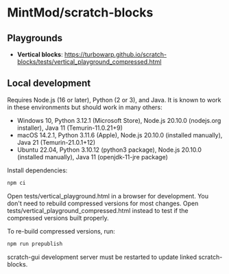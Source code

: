 # MintMod/scratch-blocks

## Playgrounds

 - **Vertical blocks**: https://turbowarp.github.io/scratch-blocks/tests/vertical_playground_compressed.html

## Local development

Requires Node.js (16 or later), Python (2 or 3), and Java. It is known to work in these environments but should work in many others:

 - Windows 10, Python 3.12.1 (Microsoft Store), Node.js 20.10.0 (nodejs.org installer), Java 11 (Temurin-11.0.21+9)
 - macOS 14.2.1, Python 3.11.6 (Apple), Node.js 20.10.0 (installed manually), Java 21 (Temurin-21.0.1+12)
 - Ubuntu 22.04, Python 3.10.12 (python3 package), Node.js 20.10.0 (installed manually), Java 11 (openjdk-11-jre package)

Install dependencies:

```sh
npm ci
```

Open tests/vertical_playground.html in a browser for development. You don't need to rebuild compressed versions for most changes. Open tests/vertical_playground_compressed.html instead to test if the compressed versions built properly.

To re-build compressed versions, run:

```sh
npm run prepublish
```

scratch-gui development server must be restarted to update linked scratch-blocks.

<!--
#### Scratch Blocks is a library for building creative computing interfaces.
[![CircleCI](https://dl.circleci.com/status-badge/img/gh/LLK/scratch-blocks/tree/develop.svg?style=shield)](https://dl.circleci.com/status-badge/redirect/gh/LLK/scratch-blocks/tree/develop)

![](https://cloud.githubusercontent.com/assets/747641/15227351/c37c09da-1854-11e6-8dc7-9a298f2b1f01.jpg)

<!--
## Introduction
Scratch Blocks is a fork of Google's [Blockly](https://github.com/google/blockly) project that provides a design specification and codebase for building creative computing interfaces. Together with the [Scratch Virtual Machine (VM)](https://github.com/LLK/scratch-vm) this codebase allows for the rapid design and development of visual programming interfaces. Unlike [Blockly](https://github.com/google/blockly), Scratch Blocks does not use [code generators](https://developers.google.com/blockly/guides/configure/web/code-generators), but rather leverages the [Scratch Virtual Machine](https://github.com/LLK/scratch-vm) to create highly dynamic, interactive programming environments.

*This project is in active development and should be considered a "developer preview" at this time.*

## Two Types of Blocks
![](https://cloud.githubusercontent.com/assets/747641/15255731/dad4d028-190b-11e6-9c16-8df7445adc96.png)

Scratch Blocks brings together two different programming "grammars" that the Scratch Team has designed and continued to refine over the past decade. The standard [Scratch](https://scratch.mit.edu) grammar uses blocks that snap together vertically, much like LEGO bricks. For our [ScratchJr](https://scratchjr.org) software, intended for younger children, we developed blocks that are labelled with icons rather than words, and snap together horizontally rather than vertically. We have found that the horizontal grammar is not only friendlier for beginning programmers but also better suited for devices with small screens.

## Documentation
The "getting started" guide including [FAQ](https://scratch.mit.edu/developers#faq) and [design documentation](https://github.com/LLK/scratch-blocks/wiki/Design) can be found in the [wiki](https://github.com/LLK/scratch-blocks/wiki).

## Donate
We provide [Scratch](https://scratch.mit.edu) free of charge, and want to keep it that way! Please consider making a [donation](https://secure.donationpay.org/scratchfoundation/) to support our continued engineering, design, community, and resource development efforts. Donations of any size are appreciated. Thank you!
-->
